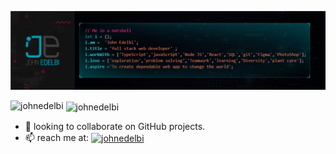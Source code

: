 <!--
**johnEdelbi/johnEdelbi** is a ✨ _special_ ✨ repository because its `README.md` (this file) appears on your GitHub profile.
-->

![banner about me](https://raw.githubusercontent.com/johnedelbi/johnedelbi/main/johnedelbi-banner.jpg)


<p><img align="left" src="https://github-readme-stats.vercel.app/api/top-langs?username=johnedelbi&show_icons=true&locale=en&layout=compact" alt="johnedelbi" /></p>

<p>&nbsp;<img align="center" src="https://github-readme-stats.vercel.app/api?username=johnedelbi&show_icons=true&locale=en" alt="johnedelbi" /></p>


- 👯 looking to collaborate on GitHub projects.
- 📫 reach me at: <a href="https://linkedin.com/in/john-edelbi" target="blank"><img align="center" src="https://raw.githubusercontent.com/rahuldkjain/github-profile-readme-generator/master/src/images/icons/Social/linked-in-alt.svg" alt="johnedelbi" height="15"  /></a>
